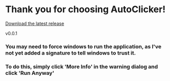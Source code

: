 # Thank you for choosing AutoClicker!

[Download the latest release](https://github.com/gutermanj/AutoClicker/raw/master/bin/Release/Teboscreen.exe)

v0.0.1

### You may need to force windows to run the application, as I've not yet added a signature to tell windows to trust it.

### To do this, simply click 'More Info' in the warning dialog and click 'Run Anyway'
